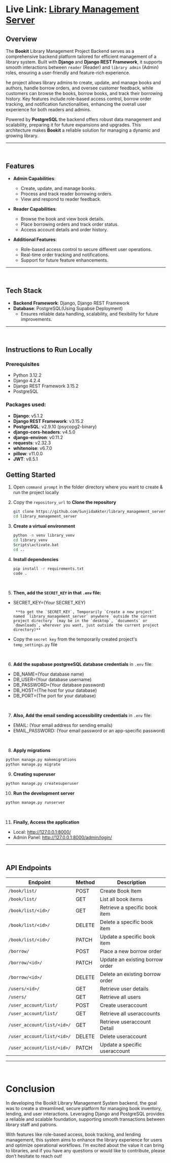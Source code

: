 # Live Link: [Library Management Server](https://library-management-server-tp1n.vercel.app/)

## Overview

The **Bookit** Library Management Project Backend serves as a comprehensive backend platform tailored for efficient management of a library system. Built with **Django** and **Django REST Framework**, it supports smooth interactions between `reader` (Reader) and `library admin` (Admin) roles, ensuring a user-friendly and feature-rich experience.

he project allows library admins to create, update, and manage books and authors, handle borrow orders, and oversee customer feedback, while customers can browse the books, borrow books, and track their borrowing history. Key features include role-based access control, borrow order tracking, and notification functionalities, enhancing the overall user experience for both readers and admins.

Powered by **PostgreSQL** the backend offers robust data management and scalability, preparing it for future expansions and upgrades. This architecture makes **Bookit**  a reliable solution for managing a dynamic and growing library.

---

<br>

## Features

- **Admin Capabilities**:
  - Create, update, and manage books.
  - Process and track reader borrowing orders.
  - View and respond to reader feedback.

- **Reader Capabilities**:
  - Browse the book and view book details.
  - Place borrowing orders and track order status.
  - Access account details and order history.

- **Additional Features**:
  - Role-based access control to secure different user operations.
  - Real-time order tracking and notifications.
  - Support for future feature enhancements.

 ---

 <br>

 ## Tech Stack

- **Backend Framework**: Django, Django REST Framework
- **Database**: PostgreSQL(Using Supabse Deployment)
  - Ensures reliable data handling, scalability, and flexibility for future improvements.

---

<br>

## Instructions to Run Locally

### Prerequisites

- Python 3.12.2
- Django 4.2.4
- Django REST Framework 3.15.2
- PostgreSQL

### Packages used:

- **Django**: v5.1.2
- **Django REST Framework**: v3.15.2 
- **PostgreSQL**: v2.9.10 (psycopg2-binary)
- **django-cors-headers**: v4.5.0 
- **django-environ**: v0.11.2 
- **requests**: v2.32.3 
- **whitenoise**: v6.7.0
- **pillow**: v11.0.0 
- **JWT**: v8.5.1 


## Getting Started

1. Open `command prompt` in the folder directory where you want to create & run the project locally

2. Copy the `repository_url` to **Clone the repository**

   ```bash
   git clone https://github.com/SunjidaAkter/library_management_server.git
   cd library_management_server
   ```

3. **Create a virtual environment**

   ```bash
   python -m venv library_venv
   cd library_venv
   Scripts\activate.bat
   cd ..
   ```

4. **Install dependencies**

   ```bash
   pip install -r requirements.txt
   code .
   ```

<br>


5. **Then, add the `SECRET_KEY` in that `.env` file:**

- SECRET_KEY=(Your SECRET_KEY)

       **to get the `SECRET_KEY`, Temporarily `Create a new project` named `library_management_server` anywhere `outside the current project directory` (may be in the `desktop`, `documents` or `downloads`, wherever you want, just outside the current project directory)**

- Copy the `secret key` from the temporarily created project's `temp_settings.py` file

<br>

6. **Add the supabase postgreeSQL database credentials** in `.env` file:

- DB_NAME=(Your database name)
- DB_USER=(Your database username)
- DB_PASSWORD=(Your database password)
- DB_HOST=(The host for your database)
- DB_PORT=(The port for your database)



<br>

7. **Also, Add the email sending accessibility credentials** in `.env` file:

- EMAIL: (Your email address for sending emails)
- EMAIL_PASSWORD: (Your email password or an app-specific password)

 
<br>

8. **Apply migrations**

```bash
python manage.py makemigrations
python manage.py migrate
```

9. **Creating superuser**

```bash
python manage.py createsuperuser
```

10. **Run the development server**

```bash
python manage.py runserver
```

<br>

11. **Finally, Access the application**

- Local: http://127.0.0.1:8000/
- Admin Panel: http://127.0.0.1:8000/admin/login/

---

<br>


## API Endpoints

| Endpoint            | Method | Description                     |
|-----------------------------|--------|---------------------------------|
| `/book/list/`               | POST   | Create Book Item                |
| `/book/list/`               | GET    | List all book items             |
| `/book/list/<id>/`          | GET    | Retrieve a specific book item   |
| `/book/list/<id>/`          | DELETE | Delete a specific book item     |
| `/book/list/<id>/`          | PATCH  | Update a specific book item     |
| `/borrow/`                  | POST   | Place a new borrow order        |
| `/borrow/<id>/`             | PATCH  | Update an existing borrow order |
| `/borrow/<id>/`             | DELETE | Delete an existing borrow order |
| `/users/<id>/`              | GET    | Retrieve user details           |
| `/users/`                   | GET    | Retrieve all users              |
| `/user_account/list/`       | POST   | Create useraccount              |
| `/user_account/list/`       | GET    | Retrieve all useraccounts       |
| `/user_account/list/<id>/`  | GET    | Retrieve useraccount Detail     |
| `/user_account/list/<id>/`  | DELETE | Delete useraccount              |
| `/user_account/list/<id>/`  | PATCH  | Update a specific useraccount   |

---

<br>


# Conclusion

In developing the BookIt Library Management System backend, the goal was to create a streamlined, secure platform for managing book inventory, lending, and user interactions. Leveraging Django and PostgreSQL provides a reliable and scalable foundation, supporting smooth transactions between library staff and patrons.

With features like role-based access, book tracking, and lending management, this system aims to enhance the library experience for users and optimize operational workflows. I’m excited about the value it can bring to libraries, and if you have any questions or would like to contribute, please don’t hesitate to reach out!
